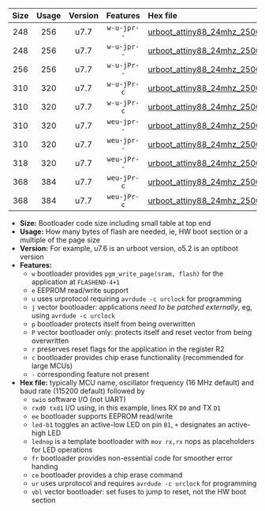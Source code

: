 |Size|Usage|Version|Features|Hex file|
|:-:|:-:|:-:|:-:|:--|
|248|256|u7.7|`w-u-jpr--`|[urboot_attiny88_24mhz_250000bps_swio_rxd7_txd6_led+d0_ur_vbl.hex](https://raw.githubusercontent.com/stefanrueger/urboot.hex/main/mcus/attiny88/fcpu_24mhz/250000_bps/urboot_attiny88_24mhz_250000bps_swio_rxd7_txd6_led+d0_ur_vbl.hex)|
|248|256|u7.7|`w-u-jpr--`|[urboot_attiny88_24mhz_250000bps_swio_rxd7_txd6_lednop_ur_vbl.hex](https://raw.githubusercontent.com/stefanrueger/urboot.hex/main/mcus/attiny88/fcpu_24mhz/250000_bps/urboot_attiny88_24mhz_250000bps_swio_rxd7_txd6_lednop_ur_vbl.hex)|
|256|256|u7.7|`w-u-jPr--`|[urboot_attiny88_24mhz_250000bps_swio_rxd7_txd6_ur_vbl.hex](https://raw.githubusercontent.com/stefanrueger/urboot.hex/main/mcus/attiny88/fcpu_24mhz/250000_bps/urboot_attiny88_24mhz_250000bps_swio_rxd7_txd6_ur_vbl.hex)|
|310|320|u7.7|`w-u-jPr-c`|[urboot_attiny88_24mhz_250000bps_swio_rxd7_txd6_led+d0_fr_ce_ur_vbl.hex](https://raw.githubusercontent.com/stefanrueger/urboot.hex/main/mcus/attiny88/fcpu_24mhz/250000_bps/urboot_attiny88_24mhz_250000bps_swio_rxd7_txd6_led+d0_fr_ce_ur_vbl.hex)|
|310|320|u7.7|`w-u-jPr-c`|[urboot_attiny88_24mhz_250000bps_swio_rxd7_txd6_lednop_fr_ce_ur_vbl.hex](https://raw.githubusercontent.com/stefanrueger/urboot.hex/main/mcus/attiny88/fcpu_24mhz/250000_bps/urboot_attiny88_24mhz_250000bps_swio_rxd7_txd6_lednop_fr_ce_ur_vbl.hex)|
|310|320|u7.7|`weu-jpr--`|[urboot_attiny88_24mhz_250000bps_swio_rxd7_txd6_ee_led+d0_ur_vbl.hex](https://raw.githubusercontent.com/stefanrueger/urboot.hex/main/mcus/attiny88/fcpu_24mhz/250000_bps/urboot_attiny88_24mhz_250000bps_swio_rxd7_txd6_ee_led+d0_ur_vbl.hex)|
|310|320|u7.7|`weu-jpr--`|[urboot_attiny88_24mhz_250000bps_swio_rxd7_txd6_ee_lednop_ur_vbl.hex](https://raw.githubusercontent.com/stefanrueger/urboot.hex/main/mcus/attiny88/fcpu_24mhz/250000_bps/urboot_attiny88_24mhz_250000bps_swio_rxd7_txd6_ee_lednop_ur_vbl.hex)|
|318|320|u7.7|`weu-jPr--`|[urboot_attiny88_24mhz_250000bps_swio_rxd7_txd6_ee_ur_vbl.hex](https://raw.githubusercontent.com/stefanrueger/urboot.hex/main/mcus/attiny88/fcpu_24mhz/250000_bps/urboot_attiny88_24mhz_250000bps_swio_rxd7_txd6_ee_ur_vbl.hex)|
|368|384|u7.7|`weu-jPr-c`|[urboot_attiny88_24mhz_250000bps_swio_rxd7_txd6_ee_led+d0_fr_ce_ur_vbl.hex](https://raw.githubusercontent.com/stefanrueger/urboot.hex/main/mcus/attiny88/fcpu_24mhz/250000_bps/urboot_attiny88_24mhz_250000bps_swio_rxd7_txd6_ee_led+d0_fr_ce_ur_vbl.hex)|
|368|384|u7.7|`weu-jPr-c`|[urboot_attiny88_24mhz_250000bps_swio_rxd7_txd6_ee_lednop_fr_ce_ur_vbl.hex](https://raw.githubusercontent.com/stefanrueger/urboot.hex/main/mcus/attiny88/fcpu_24mhz/250000_bps/urboot_attiny88_24mhz_250000bps_swio_rxd7_txd6_ee_lednop_fr_ce_ur_vbl.hex)|

- **Size:** Bootloader code size including small table at top end
- **Usage:** How many bytes of flash are needed, ie, HW boot section or a multiple of the page size
- **Version:** For example, u7.6 is an urboot version, o5.2 is an optiboot version
- **Features:**
  + `w` bootloader provides `pgm_write_page(sram, flash)` for the application at `FLASHEND-4+1`
  + `e` EEPROM read/write support
  + `u` uses urprotocol requiring `avrdude -c urclock` for programming
  + `j` vector bootloader: applications *need to be patched externally*, eg, using `avrdude -c urclock`
  + `p` bootloader protects itself from being overwritten
  + `P` vector bootloader only: protects itself and reset vector from being overwritten
  + `r` preserves reset flags for the application in the register R2
  + `c` bootloader provides chip erase functionality (recommended for large MCUs)
  + `-` corresponding feature not present
- **Hex file:** typically MCU name, oscillator frequency (16 MHz default) and baud rate (115200 default) followed by
  + `swio` software I/O (not UART)
  + `rxd0 txd1` I/O using, in this example, lines RX `D0` and TX `D1`
  + `ee` bootloader supports EEPROM read/write
  + `led-b1` toggles an active-low LED on pin `B1`, `+` designates an active-high LED
  + `lednop` is a template bootloader with `mov rx,rx` nops as placeholders for LED operations
  + `fr` bootloader provides non-essential code for smoother error handing
  + `ce` bootloader provides a chip erase command
  + `ur` uses urprotocol and requires `avrdude -c urclock` for programming
  + `vbl` vector bootloader: set fuses to jump to reset, not the HW boot section
